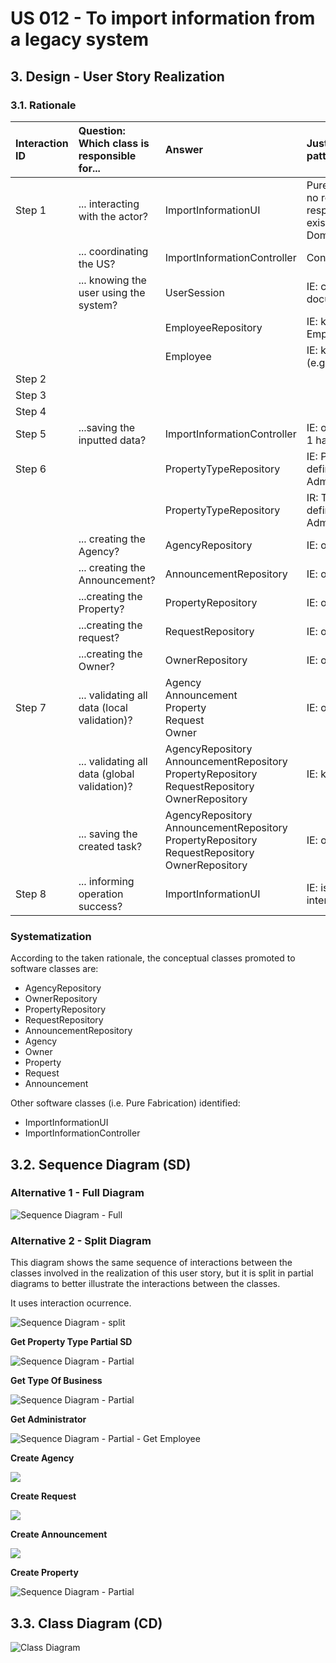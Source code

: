 # US 012 - To import information from a legacy system

## 3. Design - User Story Realization 

### 3.1. Rationale


| Interaction ID | Question: Which class is responsible for...   | Answer                                                                                                       | Justification (with patterns)                                                                                 |
|:--------------|:----------------------------------------------|:-------------------------------------------------------------------------------------------------------------|:--------------------------------------------------------------------------------------------------------------|
| Step 1  		    | 	... interacting with the actor?              | ImportInformationUI                                                                                          | Pure Fabrication: there is no reason to assign this responsibility to any existing class in the Domain Model. |
| 			  		       | 	... coordinating the US?                     | ImportInformationController                                                                                  | Controller                                                                                                    |
| 			  		       | ... knowing the user using the system?        | UserSession                                                                                                  | IE: cf. A&A component documentation.                                                                          |
| 			  		       | 							                                       | EmployeeRepository                                                                                           | IE: knows/has its own Employees(administrator)                                                                |
| 			  		       | 							                                       | Employee                                                                                                     | IE: knows its own data (e.g. email)                                                                           |
| Step 2        |                                               |                                                                                                              |                                                                                                               |
| Step 3        |                                               |                                                                                                              |                                                                                                               |
| Step 4  		    | 							                                       |                                                                                                              |                                                                                                               |
| Step 5		      | 	...saving the inputted data?                 | ImportInformationController                                                                                  | IE: object created in step 1 has its own data.                                                                |
| Step 6        | 	                                             | PropertyTypeRepository                                                                                       | IE: Property Types are defined by the Administrators.                                                         |
|               |                                               | PropertyTypeRepository                                                                                       | IR: Types Of Business are defined by the Administrators.                                                      |
| 		            | 	... creating the Agency?                     | AgencyRepository                                                                                             | IE: o                                                                                                         |
|		             | 	... creating the Announcement?						         | AnnouncementRepository                                                                                       | IE: owns its data.                                                                                            |              
|               | ...creating the Property?                     | PropertyRepository                                                                                           |IE: owns its data.                                                                                                                |
|                | ...creating the request?                      | RequestRepository                                                                                            | IE: owns its data.                                                                                                               |
|                | ...creating the Owner?                        | OwnerRepository                                                                                              |  IE: owns its data.                                                                                                              |
| Step 7  		    | 	... validating all data (local validation)?  | Agency<br/>Announcement<br/>Property<br/>Request<br/>Owner                                                   | IE: owns its data.                                                                                            | 
| 			  		       | 	... validating all data (global validation)? | AgencyRepository<br/>AnnouncementRepository<br/>PropertyRepository<br/>RequestRepository<br/>OwnerRepository | IE: knows all its tasks.                                                                                      | 
| 			  		       | 	... saving the created task?                 | AgencyRepository<br/>AnnouncementRepository<br/>PropertyRepository<br/>RequestRepository<br/>OwnerRepository | IE: owns all its tasks.                                                                                       | 
| Step 8  		    | 	... informing operation success?             | ImportInformationUI                                                                                          | IE: is responsible for user interactions.                                                                     | 

### Systematization ##

According to the taken rationale, the conceptual classes promoted to software classes are: 

* AgencyRepository
* OwnerRepository
* PropertyRepository
* RequestRepository
* AnnouncementRepository
* Agency
* Owner
* Property
* Request
* Announcement

Other software classes (i.e. Pure Fabrication) identified: 

 * ImportInformationUI
 * ImportInformationController


## 3.2. Sequence Diagram (SD)

### Alternative 1 - Full Diagram


![Sequence Diagram - Full](svg/us012-sequence-diagram-full.svg)

### Alternative 2 - Split Diagram

This diagram shows the same sequence of interactions between the classes involved in the realization of this user story, but it is split in partial diagrams to better illustrate the interactions between the classes.

It uses interaction ocurrence.

![Sequence Diagram - split](svg/us012-sequence-diagram-split.svg)

**Get Property Type Partial SD**

![Sequence Diagram - Partial](svg/us012-sequence-diagram-partial-get-property-type.svg)

**Get Type Of Business**

![Sequence Diagram - Partial](svg/us012-sequence-diagram-partial-get-type-business.svg)

**Get Administrator**

![Sequence Diagram - Partial - Get Employee](svg/us012-sequence-diagram-partial-get-administrator.svg)

**Create Agency**

![](svg/us012-sequence-diagram-partial-create-agency.svg)

**Create Request**

![](svg/us012-sequence-diagram-partial-create-request.svg)

**Create Announcement**

![](svg/us012-sequence-diagram-partial-create-announcement.svg)

**Create Property**

![Sequence Diagram - Partial](svg/us012-sequence-diagram-partial-create-property.svg)

## 3.3. Class Diagram (CD)

![Class Diagram](svg/us012-class-diagram.svg)